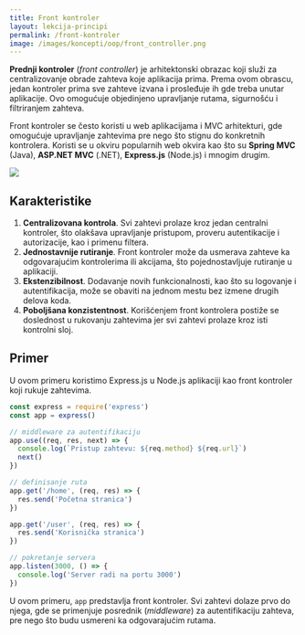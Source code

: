 ```yaml
---
title: Front kontroler
layout: lekcija-principi
permalink: /front-kontroler
image: /images/koncepti/oop/front_controller.png
---
```


**Prednji kontroler** (*front controller*) je arhitektonski obrazac koji služi za centralizovanje obrade zahteva koje aplikacija prima. Prema ovom obrascu, jedan kontroler prima sve zahteve izvana i prosleđuje ih gde treba unutar aplikacije. Ovo omogućuje objedinjeno upravljanje rutama, sigurnošću i filtriranjem zahteva.

Front kontroler se često koristi u web aplikacijama i MVC arhitekturi, gde omogućuje upravljanje zahtevima pre nego što stignu do konkretnih kontrolera. Koristi se u okviru popularnih web okvira kao što su **Spring MVC** (Java), **ASP.NET MVC** (.NET), **Express.js** (Node.js) i mnogim drugim.

![]({{page.image}})

## Karakteristike

1. **Centralizovana kontrola**. Svi zahtevi prolaze kroz jedan centralni kontroler, što olakšava upravljanje pristupom, proveru autentikacije i autorizacije, kao i primenu filtera.
2. **Jednostavnije rutiranje**. Front kontroler može da usmerava zahteve ka odgovarajućim kontrolerima ili akcijama, što pojednostavljuje rutiranje u aplikaciji.
3. **Ekstenzibilnost**. Dodavanje novih funkcionalnosti, kao što su logovanje i autentifikacija, može se obaviti na jednom mestu bez izmene drugih delova koda.
4. **Poboljšana konzistentnost**. Korišćenjem front kontrolera postiže se doslednost u rukovanju zahtevima jer svi zahtevi prolaze kroz isti kontrolni sloj.

## Primer

U ovom primeru koristimo Express.js u Node.js aplikaciji kao front kontroler koji rukuje zahtevima.

```javascript
const express = require('express')
const app = express()

// middleware za autentifikaciju
app.use((req, res, next) => {
  console.log(`Pristup zahtevu: ${req.method} ${req.url}`)
  next()
})

// definisanje ruta
app.get('/home', (req, res) => {
  res.send('Početna stranica')
})

app.get('/user', (req, res) => {
  res.send('Korisnička stranica')
})

// pokretanje servera
app.listen(3000, () => {
  console.log('Server radi na portu 3000')
})
```

U ovom primeru, `app` predstavlja front kontroler. Svi zahtevi dolaze prvo do njega, gde se primenjuje posrednik (*middleware*) za autentifikaciju zahteva, pre nego što budu usmereni ka odgovarajućim rutama.
